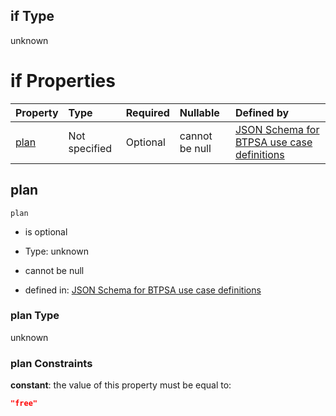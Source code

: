 ## if Type

unknown

# if Properties

| Property      | Type          | Required | Nullable       | Defined by                                                                                                                                                                                                                                    |
| :------------ | :------------ | :------- | :------------- | :-------------------------------------------------------------------------------------------------------------------------------------------------------------------------------------------------------------------------------------------- |
| [plan](#plan) | Not specified | Optional | cannot be null | [JSON Schema for BTPSA use case definitions](btpsa-usecase-properties-services-items-allof-1-then-allof-105-then-allof-1-if-properties-plan.md "undefined#/properties/services/items/allOf/1/then/allOf/105/then/allOf/1/if/properties/plan") |

## plan



`plan`

*   is optional

*   Type: unknown

*   cannot be null

*   defined in: [JSON Schema for BTPSA use case definitions](btpsa-usecase-properties-services-items-allof-1-then-allof-105-then-allof-1-if-properties-plan.md "undefined#/properties/services/items/allOf/1/then/allOf/105/then/allOf/1/if/properties/plan")

### plan Type

unknown

### plan Constraints

**constant**: the value of this property must be equal to:

```json
"free"
```
